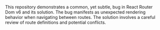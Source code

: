 This repository demonstrates a common, yet subtle, bug in React Router Dom v6 and its solution. The bug manifests as unexpected rendering behavior when navigating between routes.  The solution involves a careful review of route definitions and potential conflicts.
